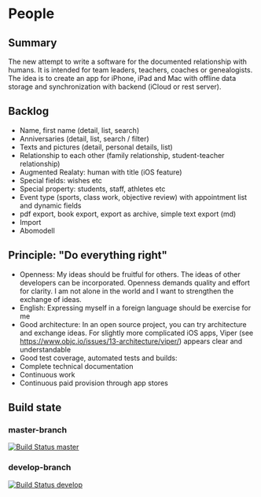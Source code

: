 # People
## Summary
The new attempt to write a software for the documented relationship with humans. It is intended for team leaders, teachers, coaches or genealogists.
The idea is to create an app for iPhone, iPad and Mac with offline data storage and synchronization with backend (iCloud or rest server).

## Backlog
- Name, first name (detail, list, search)
- Anniversaries (detail, list, search / filter)
- Texts and pictures (detail, personal details, list)
- Relationship to each other (family relationship, student-teacher relationship)
- Augmented Realaty: human with title (iOS feature)
- Special fields: wishes etc
- Special property: students, staff, athletes etc
- Event type (sports, class work, objective review) with appointment list and dynamic fields
- pdf export, book export, export as archive, simple text export (md)
- Import
- Abomodell

## Principle: "Do everything right"
- Openness: My ideas should be fruitful for others. The ideas of other developers can be incorporated. Openness demands quality and effort for clarity. I am not alone in the world and I want to strengthen the exchange of ideas.
- English: Expressing myself in a foreign language should be exercise for me
- Good architecture: In an open source project, you can try architecture and exchange ideas. For slightly more complicated iOS apps, Viper (see https://www.objc.io/issues/13-architecture/viper/) appears clear and understandable
- Good test coverage, automated tests and builds: 
- Complete technical documentation
- Continuous work
- Continuous paid provision through app stores

## Build state
### master-branch
[![Build Status master](https://travis-ci.org/ralfbalaszeskul/People-iOS.svg?branch=master)](https://travis-ci.org/ralfbalaszeskul/People-iOS)
### develop-branch
[![Build Status develop](https://travis-ci.org/ralfbalaszeskul/People-iOS.svg?branch=develop)](https://travis-ci.org/ralfbalaszeskul/People-iOS)

